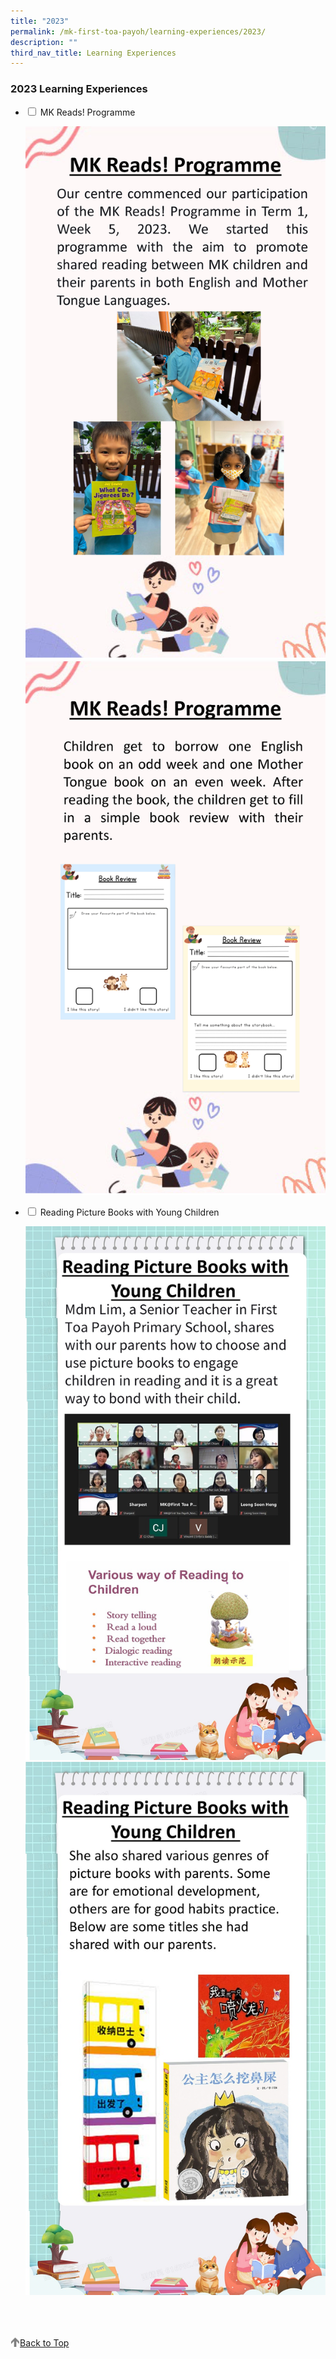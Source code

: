 ```yaml
---
title: "2023"
permalink: /mk-first-toa-payoh/learning-experiences/2023/
description: ""
third_nav_title: Learning Experiences
---
```

### 2023 Learning Experiences

<ul class="jekyllcodex_accordion">
  <li>
    <input id="accordion1" type="checkbox">
    <label for="accordion1">MK Reads! Programme</label>
    <div>
			<p><img src="/images/MK%40First%20Toa%20Payoh/Events/2023/MK%20Reads!%20Programme/website%20sharing_2023%20mk%20reads!%20programme%20_page_1.jpg">
<img src="/images/MK%40First%20Toa%20Payoh/Events/2023/MK%20Reads!%20Programme/website%20sharing_2023%20mk%20reads!%20programme%20_page_2.jpg">
</p>
    </div>
	</li>  
	
  <li>
    <input id="accordion2" type="checkbox">
    <label for="accordion2">Reading Picture Books with Young Children </label>
    <div>
		<p>	<img src="/images/MK%40First%20Toa%20Payoh/Events/2023/Reading%20Pic%20Books%20w%20YoungChild/slide1.JPG">
<img src="/images/MK%40First%20Toa%20Payoh/Events/2023/Reading%20Pic%20Books%20w%20YoungChild/slide2.JPG"></p>


</div>
  </li>
</ul>
<br>
<br>
<br>

<a href="/mk-first-toa-payoh/learning-experiences/2023#lo_main">
	 <img src="/images/arrow-up.png" style="width:3%" align="left"> Back to Top
</a>